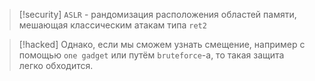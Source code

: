 
> [!security] 
> `ASLR` - рандомизация расположения областей памяти, мешающая классическим атакам типа `ret2`

> [!hacked] 
> Однако, если мы сможем узнать смещение, например с помощью `one gadget` или путём `bruteforce`-а, то такая защита легко обходится.
> 

